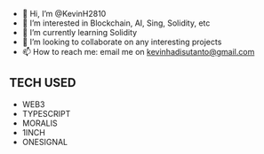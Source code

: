 - 👋 Hi, I’m @KevinH2810
- 👀 I’m interested in Blockchain, AI, Sing, Solidity, etc
- 🌱 I’m currently learning Solidity
- 💞️ I’m looking to collaborate on any interesting projects
- 📫 How to reach me: email me on kevinhadisutanto@gmail.com

## TECH USED

- WEB3
- TYPESCRIPT
- MORALIS
- 1INCH
- ONESIGNAL

<!---
KevinH2810/KevinH2810 is a ✨ special ✨ repository because its `README.md` (this file) appears on your GitHub profile.
You can click the Preview link to take a look at your changes.
--->
